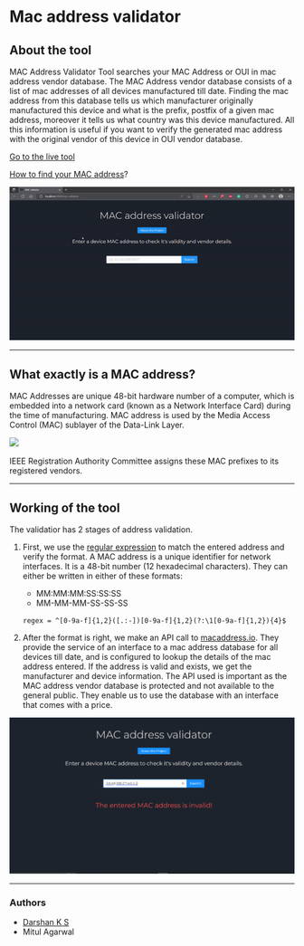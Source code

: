 # Mac address validator

## About the tool
MAC Address Validator Tool searches your MAC Address or OUI in mac address vendor database. The MAC Address vendor database consists of a list of mac addresses of all devices manufactured till date. Finding the mac address from this database tells us which manufacturer originally manufactured this device and what is the prefix, postfix of a given mac address, moreover it tells us what country was this device manufactured. All this information is useful if you want to verify the generated mac address with the original vendor of this device in OUI vendor database.

[Go to the live tool](https://darshan-k-s.github.io/mac-validator/)

[How to find your MAC address](https://www.cmu.edu/computing/services/endpoint/network-access/mac-address.html)?

![successful run gif](https://raw.githubusercontent.com/darshan-k-s/mac-validator/main/src/assets/run.gif)


---

## What exactly is a MAC address?
MAC Addresses are unique 48-bit hardware number of a computer, which is embedded into a network card (known as a Network Interface Card) during the time of manufacturing. MAC address is used by the Media Access Control (MAC) sublayer of the Data-Link Layer. 

![](https://media.geeksforgeeks.org/wp-content/uploads/mac.jpg)

IEEE Registration Authority Committee assigns these MAC prefixes to its registered vendors. 

---

## Working of the tool

The validatior has 2 stages of address validation.

1. First, we use the [regular expression](https://developer.mozilla.org/en-US/docs/Web/JavaScript/Guide/Regular_Expressions) to match the entered address and verify the format. A MAC address is a unique identifier for network interfaces. It is a 48-bit number (12 hexadecimal characters). They can either be written in either of these formats:
    - MM:MM:MM:SS:SS:SS
    - MM-MM-MM-SS-SS-SS

    ```
    regex = ^[0-9a-f]{1,2}([.:-])[0-9a-f]{1,2}(?:\1[0-9a-f]{1,2}){4}$
    ```

2. After the format is right, we make an API call to [macaddress.io](https://macaddress.io/api). They provide the service of an interface to a mac address database for all devices till date, and is configured to lookup the details of the mac address entered. If the address is valid and exists, we get the manufacturer and device information. The API used is important as the MAC address vendor database is protected and not available to the general public. They enable us to use the database with an interface that comes with a price.


![not found result](https://raw.githubusercontent.com/darshan-k-s/mac-validator/main/src/assets/errorCapture.PNG)

---

### Authors
- [Darshan K S](https://github.com/darshan-k-s)
- Mitul Agarwal